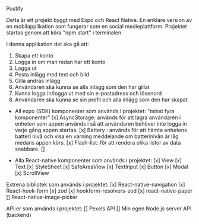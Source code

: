 Postify

Detta är ett projekt byggt med Expo och React Native.
En enklare version av en mobilapplikation som fungerar som en social medieplattform.
Projektet startas genom att köra "npm start" i terminalen.

I denna applikation det ska gå att:

1. Skapa ett konto
2. Logga in om man redan har ett konto
3. Logga ut
4. Posta inlägg med text och bild
5. Gilla andras inlägg
6. Användaren ska kunna se alla inlägg som den har gillat
7. Kunna logga in/logga ut med sin e-postadress och lösenord
8. Användaren ska kunna se sin profil och alla inlägg som den har skapat

- All expo (SDK) komponenter som används i projektet:
  "minst fyra komponenter"
  [x] AsyncStorage: används för att lagra användaren i
  enheten som appen används i så att användaren behöver inte logga in varje gång appen startas.
  [x] Battery : används för att hämta enhetens batteri nivå och visa en varning meddelande om batterinivån är låg medans appen körs.
  [x] Flash-list: för att rendera olika listor av data snabbare.
  []

- Alla React-native komponenter som används i projektet:
  [x] View
  [x] Text
  [x] StyleSheet
  [x] SafeAreaView
  [x] TextInput
  [x] Button
  [x] Modal
  [x] ScrollView

Extrena bibliotek som används i projektet:
[x] React-native-navigation
[x] React-hook-form
[x] zod
[x] hookform-resolvers-zod
[x] react-native-paper
[] React-native-image-picker

API:er som används i projektet:
[] Pexels API
[] Min egen Node.js server API (backend)
